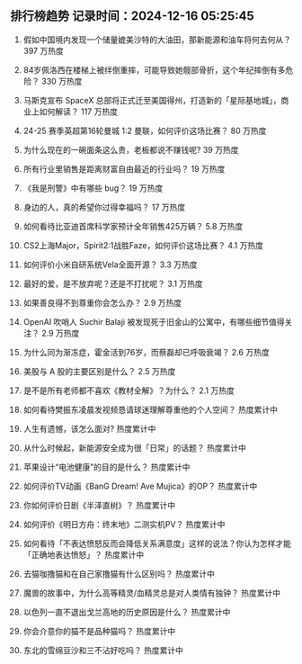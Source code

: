 
## 排行榜趋势 记录时间：2024-12-16 05:25:45
  
  1. 假如中国境内发现一个储量媲美沙特的大油田，那新能源和油车将何去何从？ 397 万热度
    
  2. 84岁佩洛西在楼梯上被绊倒重摔，可能导致她髋部骨折，这个年纪摔倒有多危险？ 330 万热度
    
  3. 马斯克宣布 SpaceX 总部将正式迁至美国得州，打造新的「星际基地城」，商业上如何解读？ 117 万热度
    
  4. 24-25 赛季英超第16轮曼城 1:2 曼联，如何评价这场比赛？ 80 万热度
    
  5. 为什么现在的一碗面条这么贵，老板都说不赚钱呢? 39 万热度
    
  6. 所有行业里销售是距离财富自由最近的行业吗？ 19 万热度
    
  7. 《我是刑警》中有哪些 bug？ 19 万热度
    
  8. 身边的人，真的希望你过得幸福吗？ 17 万热度
    
  9. 如何看待比亚迪首席科学家预计全年销售425万辆？ 5.8 万热度
    
  10. CS2上海Major，Spirit2:1战胜Faze，如何评价这场比赛？ 4.1 万热度
    
  11. 如何评价小米自研系统Vela全面开源？ 3.3 万热度
    
  12. 最好的爱，是不放弃呢？还是不打扰呢？ 3.1 万热度
    
  13. 如果善良得不到尊重你会怎么办？ 2.9 万热度
    
  14. OpenAI 吹哨人 Suchir Balaji 被发现死于旧金山的公寓中，有哪些细节值得关注？ 2.9 万热度
    
  15. 为什么同为渐冻症，霍金活到76岁，而蔡磊却已呼吸衰竭？ 2.6 万热度
    
  16. 美股与 A 股的主要区别是什么？ 2.5 万热度
    
  17. 是不是所有老师都不喜欢《教材全解》？为什么？ 2.1 万热度
    
  18. 如何看待樊振东凌晨发视频恳请球迷理解尊重他的个人空间？ 热度累计中
    
  19. 人生有遗憾，该怎么面对? 热度累计中
    
  20. 从什么时候起，新能源安全成为很「日常」的话题？ 热度累计中
    
  21. 苹果设计“电池健康”的目的是什么？ 热度累计中
    
  22. 如何评价TV动画《BanG Dream! Ave Mujica》的OP？ 热度累计中
    
  23. 你如何评价日剧《半泽直树》？ 热度累计中
    
  24. 如何评价《明日方舟：终末地》二测实机PV？ 热度累计中
    
  25. 如何看待「不表达愤怒反而会降低关系满意度」这样的说法？你认为怎样才能「正确地表达愤怒」？ 热度累计中
    
  26. 去猫咖撸猫和在自己家撸猫有什么区别吗？ 热度累计中
    
  27. 魔兽的故事中，为什么高等精灵/血精灵总是对人类情有独钟？ 热度累计中
    
  28. 以色列一直不退出戈兰高地的历史原因是什么？ 热度累计中
    
  29. 你会介意你的猫不是品种猫吗？ 热度累计中
    
  30. 东北的雪绵豆沙和三不沾好吃吗？ 热度累计中
    